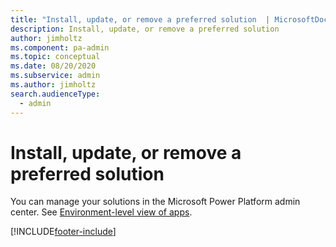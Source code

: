 ```yaml
---
title: "Install, update, or remove a preferred solution  | MicrosoftDocs"
description: Install, update, or remove a preferred solution
author: jimholtz
ms.component: pa-admin
ms.topic: conceptual
ms.date: 08/20/2020
ms.subservice: admin
ms.author: jimholtz
search.audienceType: 
  - admin
---
```

# Install, update, or remove a preferred solution

You can manage your solutions in the Microsoft Power Platform admin center. See [Environment-level view of apps](manage-apps.md#environment-level-view-of-apps).



[!INCLUDE[footer-include](../includes/footer-banner.md)]
